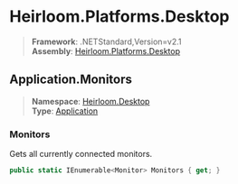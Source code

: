 # Heirloom.Platforms.Desktop

> **Framework**: .NETStandard,Version=v2.1  
> **Assembly**: [Heirloom.Platforms.Desktop][0]  

## Application.Monitors

> **Namespace**: [Heirloom.Desktop][0]  
> **Type**: [Application][1]  

### Monitors

Gets all currently connected monitors.

```cs
public static IEnumerable<Monitor> Monitors { get; }
```

[0]: ../../../Heirloom.Platforms.Desktop.md
[1]: ../Application.md
